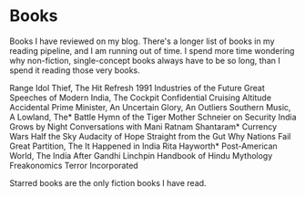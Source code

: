 ﻿# Books

Books I have reviewed on my blog. There's a longer list of books in my reading pipeline, and I am running out of time. I spend more time wondering why non-fiction, single-concept books always have to be so long, than I spend it reading those very books.

Range
Idol Thief, The
Hit Refresh
1991
Industries of the Future
Great Speeches of Modern India, The
Cockpit Confidential
Cruising Altitude
Accidental Prime Minister, An
Uncertain Glory, An
Outliers
Southern Music, A
Lowland, The*
Battle Hymn of the Tiger Mother
Schneier on Security
India Grows by Night
Conversations with Mani Ratnam
Shantaram*
Currency Wars
Half the Sky
Audacity of Hope
Straight from the Gut
Why Nations Fail
Great Partition, The
It Happened in India
Rita Hayworth*
Post-American World, The
India After Gandhi
Linchpin
Handbook of Hindu Mythology
Freakonomics
Terror Incorporated

Starred books are the only fiction books I have read.

